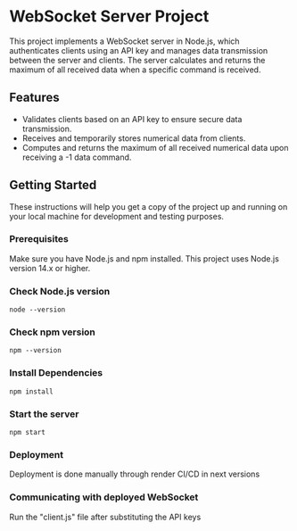 # WebSocket Server Project

This project implements a WebSocket server in Node.js, which authenticates clients using an API key and manages data transmission between the server and clients. The server calculates and returns the maximum of all received data when a specific command is received.

## Features

- Validates clients based on an API key to ensure secure data transmission.
- Receives and temporarily stores numerical data from clients.
- Computes and returns the maximum of all received numerical data upon receiving a -1 data command.

## Getting Started

These instructions will help you get a copy of the project up and running on your local machine for development and testing purposes.

### Prerequisites

Make sure you have Node.js and npm installed. This project uses Node.js version 14.x or higher.


### Check Node.js version
```
node --version
```
### Check npm version
```
npm --version
```


### Install Dependencies
```
npm install
```

### Start the server
```
npm start
```

### Deployment
Deployment is done manually through render CI/CD in next versions

### Communicating with deployed WebSocket
Run the "client.js" file after substituting the API keys 